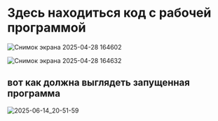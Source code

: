 # Здесь находиться код с рабочей программой

![Снимок экрана 2025-04-28 164602](https://github.com/user-attachments/assets/9384d6da-8a57-4667-ba5a-e3e4043bb819)

![Снимок экрана 2025-04-28 164632](https://github.com/user-attachments/assets/d395c662-93ab-45da-a363-55f3a6e573f7)

## вот как должна выглядеть запущенная программа
![2025-06-14_20-51-59](https://github.com/user-attachments/assets/d4a8f5f3-c6a2-48f3-ae3e-07703569ae35)
